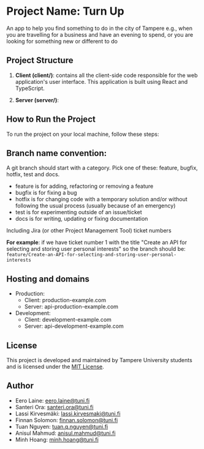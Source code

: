 # Project Name: Turn Up

An app to help you find something to do in the city of Tampere e.g., when you are travelling for a business and have an evening to spend, or you are looking for something new or different to do

## Project Structure

1. <b>Client (client/)</b>: contains all the client-side code responsible for the web application's user interface. This application is built using React and TypeScript.

2. <b>Server (server/)</b>:
  
## How to Run the Project

To run the project on your local machine, follow these steps:

## Branch name convention:

A git branch should start with a category. Pick one of these: feature, bugfix, hotfix, test and docs.

+ feature is for adding, refactoring or removing a feature
+ bugfix is for fixing a bug
+ hotfix is for changing code with a temporary solution and/or without following the usual process (usually because of an emergency)
+ test is for experimenting outside of an issue/ticket
+ docs is for writing, updating or fixing documentation

Including Jira (or other Project Management Tool) ticket numbers

<b>For example</b>: if we have ticket number 1 with the title "Create an API for selecting and storing user personal interests" so the branch should be: <code>feature/Create-an-API-for-selecting-and-storing-user-personal-interests</code>

## Hosting and domains

- Production:
  - Client: production-example.com
  - Server: api-production-example.com
- Development:
  - Client: development-example.com
  - Server: api-development-example.com

## License

This project is developed and maintained by Tampere University students and is licensed under the [MIT License](LICENSE).

## Author

  + Eero Laine: eero.laine@tuni.fi
  + Santeri Ora: santeri.ora@tuni.fi
  + Lassi Kirvesmäki: lassi.kirvesmaki@tuni.fi
  + Finnan Solomon: finnan.solomon@tuni.fi
  + Tuan Nguyen: tuan.q.nguyen@tuni.fi
  + Anisul Mahmud: anisul.mahmud@tuni.fi
  + Minh Hoang: minh.hoang@tuni.fi

